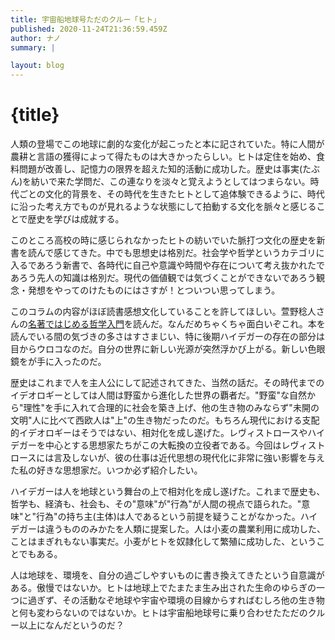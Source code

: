 ```yaml
---
title: 宇宙船地球号ただのクルー「ヒト」
published: 2020-11-24T21:36:59.459Z
author: ナノ
summary: |

layout: blog
---
```


# {title}

人類の登場でこの地球に劇的な変化が起こったと本に記されていた。特に人間が農耕と言語の獲得によって得たものは大きかったらしい。ヒトは定住を始め、食料問題が改善し、記憶力の限界を超えた知的活動に成功した。歴史は事実(たぶん)を紡いで来た学問だ、この連なりを淡々と覚えようとしてはつまらない。時代ごとの文化的背景を、その時代を生きたヒトとして追体験できるように、時代に沿った考え方でものが見れるような状態にして拍動する文化を脈々と感じることで歴史を学びは成就する。

このところ高校の時に感じられなかったヒトの紡いでいた脈打つ文化の歴史を新書を読んで感じてきた。中でも思想史は格別だ。社会学や哲学というカテゴリに入るであろう新書で、各時代に自己や意識や時間や存在について考え抜かれたであろう先人の知識は格別だ。現代の価値観では気づくことができないであろう観念・発想をやってのけたものにはさすが！とついつい思ってしまう。

このコラムの内容がほぼ読書感想文化していることを許してほしい。萱野稔人さんの[名著ではじめる哲学入門](https://www.amazon.co.jp/%E5%90%8D%E8%91%97%E3%81%A7%E3%81%AF%E3%81%98%E3%82%81%E3%82%8B%E5%93%B2%E5%AD%A6%E5%85%A5%E9%96%80-NHK%E5%87%BA%E7%89%88%E6%96%B0%E6%9B%B8-%E8%90%B1%E9%87%8E-%E7%A8%94%E4%BA%BA/dp/4140886331)を読んだ。なんだめちゃくちゃ面白いぞこれ。本を読んでいる間の気づきの多さはすさまじい、特に後期ハイデガーの存在の部分は目からウロコなのだ。自分の世界に新しい光源が突然浮かび上がる。新しい色眼鏡をが手に入ったのだ。

歴史はこれまで人を主人公にして記述されてきた、当然の話だ。その時代までのイデオロギーとしては人間は野蛮から進化した世界の覇者だ。"野蛮"な自然から"理性"を手に入れて合理的に社会を築き上げ、他の生き物のみならず"未開の文明"人に比べて西欧人は"上"の生き物だったのだ。もちろん現代における支配的イデオロギーはそうではない、相対化を成し遂げた。レヴィストロースやハイデガーを中心とする思想家たちがこの大転換の立役者である。今回はレヴィストロースには言及しないが、彼の仕事は近代思想の現代化に非常に強い影響を与えた私の好きな思想家だ。いつか必ず紹介したい。

ハイデガーは人を地球という舞台の上で相対化を成し遂げた。これまで歴史も、哲学も、経済も、社会も、その"意味"が"行為"が人間の視点で語られた。"意味"と"行為"の持ち主(主体)は人であるという前提を疑うことがなかった。ハイデガーは違うもののみかたを人類に提案した。人は小麦の農業利用に成功した、ことはまぎれもない事実だ。小麦がヒトを奴隷化して繁殖に成功した、ということでもある。

人は地球を、環境を、自分の過ごしやすいものに書き換えてきたという自意識がある。傲慢ではないか。ヒトは地球上でたまたま生み出された生命のゆらぎの一つに過ぎず、その活動なぞ地球や宇宙や環境の目線からすればむしろ他の生き物と何も変わらないのではないか。ヒトは宇宙船地球号に乗り合わせたただのクルー以上になんだというのだ？
